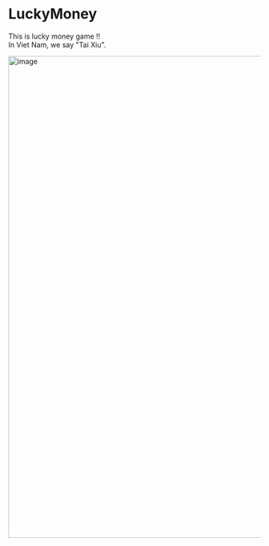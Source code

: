 # LuckyMoney
This is lucky money game !! <br />
In Viet Nam, we say "Tai Xiu".

<img width="960" alt="image" src="https://user-images.githubusercontent.com/93485271/150480307-02ded3b5-695e-4f68-9400-7d852e7c0bd6.png">
